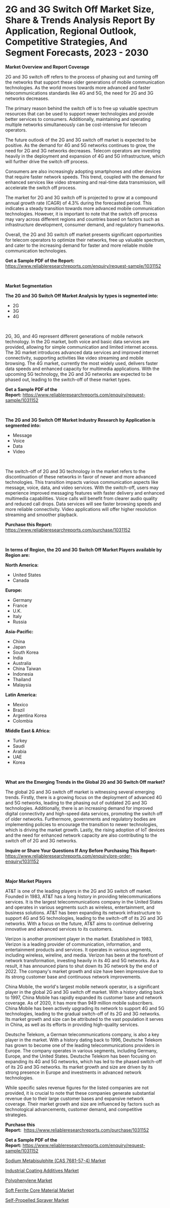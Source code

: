 <p><h1>2G and 3G Switch Off Market Size, Share & Trends Analysis Report By Application, Regional Outlook, Competitive Strategies, And Segment Forecasts, 2023 - 2030</h1></p><p><strong>Market Overview and Report Coverage</strong></p>
<p><p>2G and 3G switch off refers to the process of phasing out and turning off the networks that support these older generations of mobile communication technologies. As the world moves towards more advanced and faster telecommunications standards like 4G and 5G, the need for 2G and 3G networks decreases.</p><p>The primary reason behind the switch off is to free up valuable spectrum resources that can be used to support newer technologies and provide better services to consumers. Additionally, maintaining and operating multiple networks simultaneously can be cost-intensive for telecom operators.</p><p>The future outlook of the 2G and 3G switch off market is expected to be positive. As the demand for 4G and 5G networks continues to grow, the need for 2G and 3G networks decreases. Telecom operators are investing heavily in the deployment and expansion of 4G and 5G infrastructure, which will further drive the switch off process.</p><p>Consumers are also increasingly adopting smartphones and other devices that require faster network speeds. This trend, coupled with the demand for enhanced services like video streaming and real-time data transmission, will accelerate the switch off process.</p><p>The market for 2G and 3G switch off is projected to grow at a compound annual growth rate (CAGR) of 4.3% during the forecasted period. This indicates a steady transition towards more advanced mobile communication technologies. However, it is important to note that the switch off process may vary across different regions and countries based on factors such as infrastructure development, consumer demand, and regulatory frameworks.</p><p>Overall, the 2G and 3G switch off market presents significant opportunities for telecom operators to optimize their networks, free up valuable spectrum, and cater to the increasing demand for faster and more reliable mobile communication technologies.</p></p>
<p><strong>Get a Sample PDF of the Report:</strong> <a href="https://www.reliableresearchreports.com/enquiry/request-sample/1031152">https://www.reliableresearchreports.com/enquiry/request-sample/1031152</a></p>
<p>&nbsp;</p>
<p><strong>Market Segmentation</strong></p>
<p><strong>The 2G and 3G Switch Off Market Analysis by types is segmented into:</strong></p>
<p><ul><li>2G</li><li>3G</li><li>4G</li></ul></p>
<p>&nbsp;</p>
<p><p>2G, 3G, and 4G represent different generations of mobile network technology. In the 2G market, both voice and basic data services are provided, allowing for simple communication and limited internet access. The 3G market introduces advanced data services and improved internet connectivity, supporting activities like video streaming and mobile browsing. The 4G market, currently the most widely used, delivers faster data speeds and enhanced capacity for multimedia applications. With the upcoming 5G technology, the 2G and 3G networks are expected to be phased out, leading to the switch-off of these market types.</p></p>
<p><strong>Get a Sample PDF of the Report:</strong>&nbsp;<a href="https://www.reliableresearchreports.com/enquiry/request-sample/1031152">https://www.reliableresearchreports.com/enquiry/request-sample/1031152</a></p>
<p>&nbsp;</p>
<p><strong>The 2G and 3G Switch Off Market Industry Research by Application is segmented into:</strong></p>
<p><ul><li>Message</li><li>Voice</li><li>Data</li><li>Video</li></ul></p>
<p>&nbsp;</p>
<p><p>The switch-off of 2G and 3G technology in the market refers to the discontinuation of these networks in favor of newer and more advanced technologies. This transition impacts various communication aspects like message, voice, data, and video services. With the switch-off, users may experience improved messaging features with faster delivery and enhanced multimedia capabilities. Voice calls will benefit from clearer audio quality and reduced call drops. Data services will see faster browsing speeds and more reliable connectivity. Video applications will offer higher resolution streaming and smoother playback.</p></p>
<p><strong>Purchase this Report:</strong>&nbsp; <a href="https://www.reliableresearchreports.com/purchase/1031152">https://www.reliableresearchreports.com/purchase/1031152</a></p>
<p>&nbsp;</p>
<p><strong>In terms of Region, the 2G and 3G Switch Off Market Players available by Region are:</strong></p>
<p>
    <p> <strong> North America: </strong>
        <ul>
            <li>United States</li>
            <li>Canada</li>
        </ul>
        </p> 
    <p> <strong> Europe: </strong>
        <ul>
            <li>Germany</li>
            <li>France</li>
            <li>U.K.</li>
            <li>Italy</li>
            <li>Russia</li>
        </ul>
        </p> 
    <p> <strong> Asia-Pacific: </strong>
        <ul>
            <li>China</li>
            <li>Japan</li>
            <li>South Korea</li>
            <li>India</li>
            <li>Australia</li>
            <li>China Taiwan</li>
            <li>Indonesia</li>
            <li>Thailand</li>
            <li>Malaysia</li>
        </ul>
        </p> 
    <p> <strong> Latin America: </strong>
        <ul>
            <li>Mexico</li>
            <li>Brazil</li>
            <li>Argentina Korea</li>
            <li>Colombia</li>
        </ul>
        </p> 
    <p> <strong> Middle East & Africa: </strong>
        <ul>
            <li>Turkey</li>
            <li>Saudi</li>
            <li>Arabia</li>
            <li>UAE</li>
            <li>Korea</li>
        </ul>
    </p>
    </p>
<p>&nbsp;</p>
<p><strong>What are the Emerging Trends in the Global 2G and 3G Switch Off market?</strong></p>
<p><p>The global 2G and 3G switch off market is witnessing several emerging trends. Firstly, there is a growing focus on the deployment of advanced 4G and 5G networks, leading to the phasing out of outdated 2G and 3G technologies. Additionally, there is an increasing demand for improved digital connectivity and high-speed data services, promoting the switch off of older networks. Furthermore, governments and regulatory bodies are implementing policies to encourage the transition to newer technologies, which is driving the market growth. Lastly, the rising adoption of IoT devices and the need for enhanced network capacity are also contributing to the switch off of 2G and 3G networks.</p></p>
<p><strong>Inquire or Share Your Questions If Any Before Purchasing This Report</strong>- <a href="https://www.reliableresearchreports.com/enquiry/pre-order-enquiry/1031152">https://www.reliableresearchreports.com/enquiry/pre-order-enquiry/1031152</a></p>
<p>&nbsp;</p>
<p><strong>Major Market Players</strong></p>
<p><p>AT&T is one of the leading players in the 2G and 3G switch off market. Founded in 1983, AT&T has a long history in providing telecommunications services. It is the largest telecommunications company in the United States and operates in various segments such as wireless, entertainment, and business solutions. AT&T has been expanding its network infrastructure to support 4G and 5G technologies, leading to the switch-off of its 2G and 3G networks. With a focus on the future, AT&T aims to continue delivering innovative and advanced services to its customers.</p><p>Verizon is another prominent player in the market. Established in 1983, Verizon is a leading provider of communication, information, and entertainment products and services. It operates in various segments, including wireless, wireline, and media. Verizon has been at the forefront of network transformation, investing heavily in its 4G and 5G networks. As a result, it has announced plans to shut down its 3G network by the end of 2022. The company's market growth and size have been impressive due to its strong customer base and continuous network improvements.</p><p>China Mobile, the world's largest mobile network operator, is a significant player in the global 2G and 3G switch off market. With a history dating back to 1997, China Mobile has rapidly expanded its customer base and network coverage. As of 2020, it has more than 949 million mobile subscribers. China Mobile has been actively upgrading its network to support 4G and 5G technologies, leading to the gradual switch-off of its 2G and 3G networks. Its market growth and size can be attributed to the vast population it serves in China, as well as its efforts in providing high-quality services.</p><p>Deutsche Telekom, a German telecommunications company, is also a key player in the market. With a history dating back to 1996, Deutsche Telekom has grown to become one of the leading telecommunications providers in Europe. The company operates in various segments, including Germany, Europe, and the United States. Deutsche Telekom has been focusing on expanding its 4G and 5G networks, which has led to the phased switch-off of its 2G and 3G networks. Its market growth and size are driven by its strong presence in Europe and investments in advanced network technologies.</p><p>While specific sales revenue figures for the listed companies are not provided, it is crucial to note that these companies generate substantial revenue due to their large customer bases and expansive network coverage. Their market growth and size are influenced by factors such as technological advancements, customer demand, and competitive strategies.</p></p>
<p><strong>Purchase this Report:</strong>&nbsp;&nbsp;<a href="https://www.reliableresearchreports.com/purchase/1031152">https://www.reliableresearchreports.com/purchase/1031152</a></p>
<p></p>
<p><strong>Get a Sample PDF of the Report:</strong>&nbsp;<a href="https://www.reliableresearchreports.com/enquiry/request-sample/1031152">https://www.reliableresearchreports.com/enquiry/request-sample/1031152</a></p>
<p><p><a href="https://issuu.com/reportprime-2/docs/sodium-metabisulphite-cas-7681-57-4-market-size-20?fr=xKAE9_zU1NQ">Sodium Metabisulphite (CAS 7681-57-4) Market</a></p><p><a href="https://issuu.com/reportprime-2/docs/industrial-coating-additives-market-size-2030.pptx?fr=xKAE9_zU1NQ">Industrial Coating Additives Market</a></p><p><a href="https://medium.com/@krishna_35021/polyphenylene-market-size-growth-forecast-2023-2030-bbd496229bea">Polyphenylene Market</a></p><p><a href="https://www.reportprime.com/soft-ferrite-core-material-r11412">Soft Ferrite Core Material Market</a></p><p><a href="https://github.com/JameTravis/Market-Research-Report-List-1/blob/main/self-propelled-sprayer-market.md">Self-Propelled Sprayer Market</a></p></p>